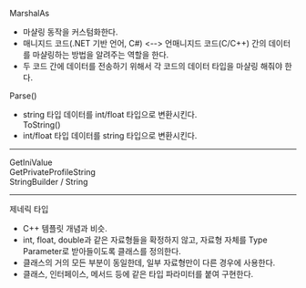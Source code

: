 MarshalAs  
- 마샬링 동작을 커스텀화한다.
- 매니지드 코드(.NET 기반 언어, C#) <--> 언매니지드 코드(C/C++) 간의 데이터를 마샬링하는 방법을 알려주는 역할을 한다.
- 두 코드 간에 데이터를 전송하기 위해서 각 코드의 데이터 타입을 마샬링 해줘야 한다.  

Parse()  
- string 타입 데이터를 int/float 타입으로 변환시킨다.  
ToString()  
- int/float 타입 데이터를 string 타입으로 변환시킨다.  

---

GetIniValue  
GetPrivateProfileString  
StringBuilder / String  

---

제네릭 타입  
 - C++ 템플릿 개념과 비슷.
 - int, float, double과 같은 자료형들을 확정하지 않고, 자료형 자체를 Type Parameter로 받아들이도록 클래스를 정의한다.  
 - 클래스의 거의 모든 부분이 동일한데, 일부 자료형만이 다른 경우에 사용한다.  
 - 클래스, 인터페이스, 메서드 등에 <T> 같은 타입 파라미터를 붙여 구현한다.  
